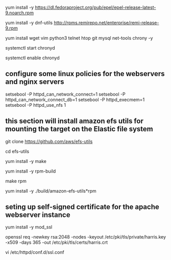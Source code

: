 yum install -y https://dl.fedoraproject.org/pub/epel/epel-release-latest-9.noarch.rpm

yum install -y dnf-utils http://rpms.remirepo.net/enterprise/remi-release-9.rpm

yum install wget vim python3 telnet htop git mysql net-tools chrony -y

systemctl start chronyd

systemctl enable chronyd

## configure some linux policies for the webservers and nginx servers
setsebool -P httpd_can_network_connect=1
setsebool -P httpd_can_network_connect_db=1
setsebool -P httpd_execmem=1
setsebool -P httpd_use_nfs 1

## this section will install amazon efs utils for mounting the target on the Elastic file system
git clone https://github.com/aws/efs-utils

cd efs-utils

yum install -y make

yum install -y rpm-build

make rpm 

yum install -y  ./build/amazon-efs-utils*rpm

## seting up self-signed certificate for the apache  webserver instance
yum install -y mod_ssl

openssl req -newkey rsa:2048 -nodes -keyout /etc/pki/tls/private/harris.key -x509 -days 365 -out /etc/pki/tls/certs/harris.crt

vi /etc/httpd/conf.d/ssl.conf